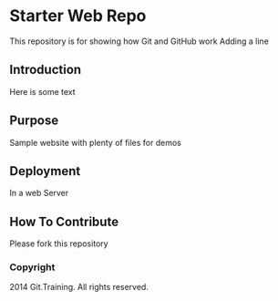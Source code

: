 # Starter Web Repo

This repository is for showing how Git and GitHub work
Adding a line

## Introduction

Here is some text

## Purpose

Sample website with plenty of files for demos

## Deployment

In a web Server

## How To Contribute

Please fork this repository

### Copyright

2014 Git.Training. All rights reserved.